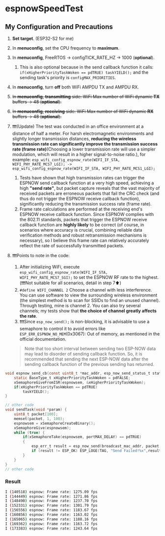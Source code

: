 # espnowSpeedTest

## My Configuration and Precautions

1. **Set target**. (ESP32-S2 for me)
2. In **menuconfig**, set the CPU frequency to **maximum**.
3. In **menuconfig**, FreeRTOS -> configTICK_RATE_HZ -> 1000 (**optional**).
   1. This is also optional because in the send callback function it calls: `if(xHigherPriorityTaskWoken == pdTRUE) taskYIELD();` and the sending task's priority is `configMAX_PRIORITIES`.
4. In **menuconfig**, turn **off** both WiFi AMPDU TX and AMPDU RX.
5. ~~In **menuconfig**, **transmitting** side: WiFi Max number of WiFi dynamic **TX** buffers -> 48 (**optional**).~~
6. ~~In **menuconfig**, **receiving** side: WiFi Max number of WiFi dynamic **RX** buffers -> 48 (**optional**).~~
7. ❗️❗️❗️(Update) The test was conducted in an office environment at a distance of half a meter. For harsh electromagnetic environments and slightly longer transmission distances, **reducing the wireless transmission rate can significantly improve the transmission success rate (frame rate)**(Choosing a lower transmission rate will use a simpler modulation, which will result in a higher signal-to-noise ratio.), for example: `esp_wifi_config_espnow_rate(WIFI_IF_STA, WIFI_PHY_RATE_MCS7_LGI); -> esp_wifi_config_espnow_rate(WIFI_IF_STA, WIFI_PHY_RATE_MCS1_LGI);`
   1. Tests have shown that high transmission rates can trigger the ESPNOW send callback function at a very high speed, achieving a high **"send rate"**, but packet capture reveals that the vast majority of received packets are erroneous packets that fail the CRC check (and thus do not trigger the ESPNOW receive callback function), significantly reducing the transmission success rate (frame rate).
   2. Frame rate calculations are performed at the receiving end's ESPNOW receive callback function. Since ESPNOW complies with the 802.11 standards, packets that trigger the ESPNOW receive callback function are **highly likely** to be correct (of course, in scenarios where accuracy is crucial, combining reliable data verification methods and robust retransmission mechanisms is necessary), so I believe this frame rate can relatively accurately reflect the rate of successfully transmitted packets.
8. ❗️❗️❗️Points to note in the code:
   1. After initializing WiFi, execute `esp_wifi_config_espnow_rate(WIFI_IF_STA, WIFI_PHY_RATE_MCS7_SGI);` to set the ESPNOW RF rate to the highest. (❗️❗️❗️Not suitable for all scenarios, detail in step 7⬆️)
   2. `#define WIFI_CHANNEL 2` Choose a channel with less interference. You can use software to view the surrounding wireless environment (the simplest method is to scan for SSIDs to find an unused channel). Through testing, mine is channel 2. You can also try several channels; my tests show that **the choice of channel greatly affects the rate**.
   3. ❗️❗️❗️Since `esp_now_send();` is non-blocking, it is advisable to use a semaphore to control it to avoid errors like `ESP_ERR_ESPNOW_NO_MEM`(0x3067): Out of memory, as mentioned in the official documentation.

	> Note that too short interval between sending two ESP-NOW data may lead to disorder of sending callback function. So, it is recommended that sending the next ESP-NOW data after the sending callback function of the previous sending has returned.

```C
void espnow_send_cb(const uint8_t *mac_addr, esp_now_send_status_t status) {
    static BaseType_t xHigherPriorityTaskWoken = pdFALSE;
    xSemaphoreGiveFromISR(espnowsem, &xHigherPriorityTaskWoken);
    if(xHigherPriorityTaskWoken == pdTRUE)
        taskYIELD();
}

// other code
void sendTask(void *param) {
    uint8_t packet[100];
    memset(packet, 1, 100);
    espnowsem = xSemaphoreCreateBinary();
    xSemaphoreGive(espnowsem);
    while (true) {
        if(xSemaphoreTake(espnowsem, portMAX_DELAY) == pdTRUE)
        {
            esp_err_t result = esp_now_send(broadcast_mac_addr, packet, sizeof(packet));
            if (result != ESP_OK) ESP_LOGE(TAG, "Send Failed!%x",result);
        }
    }
}
// other code
```



### Result

```bash
I (140518) espnow: Frame rate: 1275.09 fps
I (144449) espnow: Frame rate: 1271.86 fps
I (148490) espnow: Frame rate: 1237.70 fps
I (152331) espnow: Frame rate: 1301.79 fps
I (156556) espnow: Frame rate: 1183.67 fps
I (160856) espnow: Frame rate: 1163.02 fps
I (165065) espnow: Frame rate: 1188.16 fps
I (169362) espnow: Frame rate: 1163.72 fps
I (173383) espnow: Frame rate: 1243.64 fps
```

